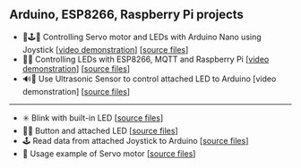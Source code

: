 ## Arduino, ESP8266, Raspberry Pi projects

- 📡🕹🚨 Controlling Servo motor and LEDs with Arduino Nano using Joystick [[video demonstration](https://youtu.be/dMZIztaue5U)] [[source files](servo_leds/)]
- 🚥🔘 Controlling LEDs with ESP8266, MQTT and Raspberry Pi [[video demonstration](https://youtu.be/Odutzy32P4A)] [[source files](esp8266_mqtt_led/)]
- 🔊🚨 Use Ultrasonic Sensor to control attached LED to Arduino [video demonstration] [[source files](ultrasonic/)]

---

- ✳️ Blink with built-in LED [[source files](esp8266_blink/)]
- 🚨🔘 Button and attached LED [[source files](esp8266_button/)]
- 🕹 Read data from attached Joystick to Arduino [[source files](example_joystick/)]
- 📡 Usage example of Servo motor [[source files](example_servo/)]
